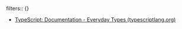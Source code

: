 filters:: {}

- [TypeScript: Documentation - Everyday Types (typescriptlang.org)](https://www.typescriptlang.org/docs/handbook/2/everyday-types.html)
